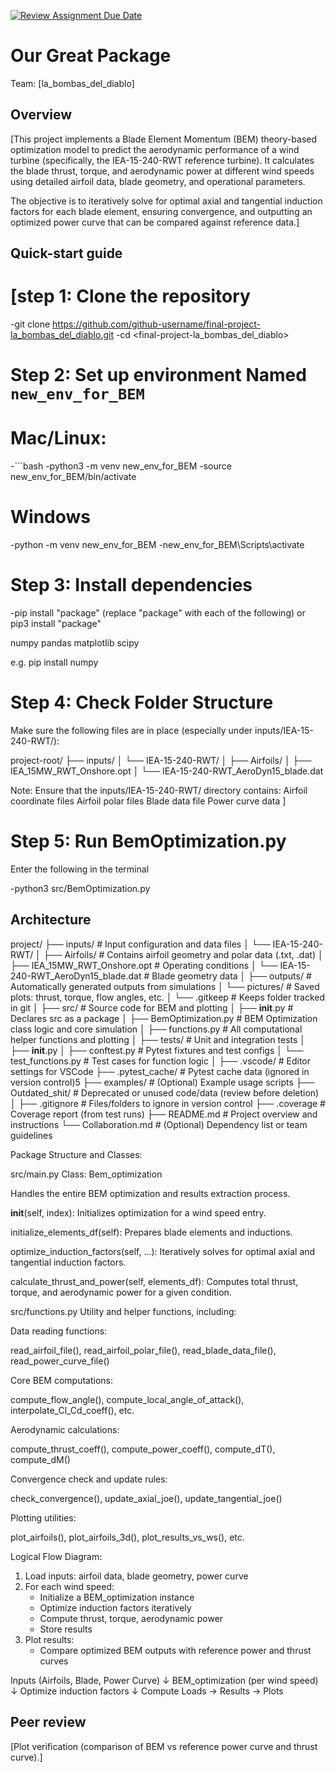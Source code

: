 [![Review Assignment Due Date](https://classroom.github.com/assets/deadline-readme-button-22041afd0340ce965d47ae6ef1cefeee28c7c493a6346c4f15d667ab976d596c.svg)](https://classroom.github.com/a/zjSXGKeR)
# Our Great Package

Team: [la_bombas_del_diablo]

## Overview

[This project implements a Blade Element Momentum (BEM) theory-based optimization model to predict the aerodynamic performance of a wind turbine (specifically, the IEA-15-240-RWT reference turbine).
It calculates the blade thrust, torque, and aerodynamic power at different wind speeds using detailed airfoil data, blade geometry, and operational parameters.

The objective is to iteratively solve for optimal axial and tangential induction factors for each blade element, ensuring convergence, and outputting an optimized power curve that can be compared against reference data.]

## Quick-start guide

# [step 1: Clone the repository

-git clone https://github.com/github-username/final-project-la_bombas_del_diablo.git
-cd <final-project-la_bombas_del_diablo>

# Step 2: Set up environment Named `new_env_for_BEM`

# Mac/Linux:
-```bash
-python3 -m venv new_env_for_BEM
-source new_env_for_BEM/bin/activate
 
# Windows 
-python -m venv new_env_for_BEM
-new_env_for_BEM\Scripts\activate

# Step 3: Install dependencies

-pip install "package" (replace "package" with each of the following)
or pip3 install "package"

numpy
pandas
matplotlib
scipy

e.g. pip install numpy



# Step 4: Check Folder Structure

Make sure the following files are in place (especially under inputs/IEA-15-240-RWT/):

project-root/
├── inputs/
│   └── IEA-15-240-RWT/
│       ├── Airfoils/
│       ├── IEA_15MW_RWT_Onshore.opt
│       └── IEA-15-240-RWT_AeroDyn15_blade.dat




Note: Ensure that the inputs/IEA-15-240-RWT/ directory contains:
Airfoil coordinate files
Airfoil polar files
Blade data file
Power curve data
]

# Step 5: Run BemOptimization.py

Enter the following in the terminal

-python3 src/BemOptimization.py 

## Architecture

project/
├── inputs/                     # Input configuration and data files
│   └── IEA-15-240-RWT/
│       ├── Airfoils/          # Contains airfoil geometry and polar data (.txt, .dat)
│       ├── IEA_15MW_RWT_Onshore.opt     # Operating conditions
│       └── IEA-15-240-RWT_AeroDyn15_blade.dat  # Blade geometry data
│
├── outputs/                    # Automatically generated outputs from simulations
│   └── pictures/              # Saved plots: thrust, torque, flow angles, etc.
│       └── .gitkeep           # Keeps folder tracked in git
│
├── src/                        # Source code for BEM and plotting
│   ├── __init__.py            # Declares src as a package
│   ├── BemOptimization.py     # BEM Optimization class logic and core simulation
│   ├── functions.py           # All computational helper functions and plotting
│
├── tests/                      # Unit and integration tests
│   ├── __init__.py
│   ├── conftest.py           # Pytest fixtures and test configs
│   └── test_functions.py     # Test cases for function logic
│
├── .vscode/                    # Editor settings for VSCode
├── .pytest_cache/             # Pytest cache data (ignored in version control)5
├── examples/                  # (Optional) Example usage scripts
├── Outdated_shit/            # Deprecated or unused code/data (review before deletion)
│
├── .gitignore                 # Files/folders to ignore in version control
├── .coverage                  # Coverage report (from test runs)
├── README.md                  # Project overview and instructions
└── Collaboration.md           # (Optional) Dependency list or team guidelines



Package Structure and Classes:

src/main.py
Class: Bem_optimization

Handles the entire BEM optimization and results extraction process.

__init__(self, index): Initializes optimization for a wind speed entry.

initialize_elements_df(self): Prepares blade elements and inductions.

optimize_induction_factors(self, ...): Iteratively solves for optimal axial and tangential induction factors.

calculate_thrust_and_power(self, elements_df): Computes total thrust, torque, and aerodynamic power for a given condition.


src/functions.py
Utility and helper functions, including:

Data reading functions:

read_airfoil_file(), read_airfoil_polar_file(), read_blade_data_file(), read_power_curve_file()

Core BEM computations:

compute_flow_angle(), compute_local_angle_of_attack(), interpolate_Cl_Cd_coeff(), etc.

Aerodynamic calculations:

compute_thrust_coeff(), compute_power_coeff(), compute_dT(), compute_dM()

Convergence check and update rules:

check_convergence(), update_axial_joe(), update_tangential_joe()

Plotting utilities:

plot_airfoils(), plot_airfoils_3d(), plot_results_vs_ws(), etc.


Logical Flow Diagram:

1. Load inputs: airfoil data, blade geometry, power curve
2. For each wind speed:
    - Initialize a BEM_optimization instance
    - Optimize induction factors iteratively
    - Compute thrust, torque, aerodynamic power
    - Store results
3. Plot results:
    - Compare optimized BEM outputs with reference power and thrust curves


Inputs (Airfoils, Blade, Power Curve)
        ↓
 BEM_optimization (per wind speed)
        ↓
 Optimize induction factors
        ↓
Compute Loads → Results → Plots


## Peer review

[Plot verification (comparison of BEM vs reference power curve and thrust curve).]
